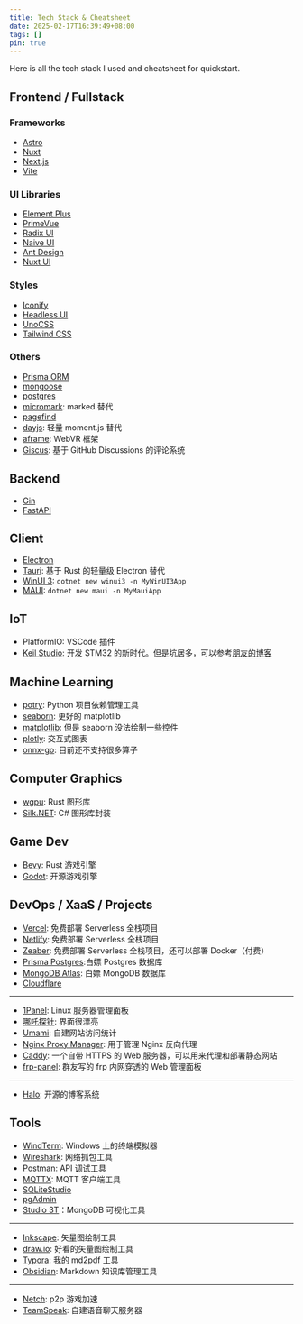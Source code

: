 ```yaml
---
title: Tech Stack & Cheatsheet
date: 2025-02-17T16:39:49+08:00
tags: []
pin: true
---
```


Here is all the tech stack I used and cheatsheet for quickstart.

## Frontend / Fullstack

### Frameworks

- [Astro](https://docs.astro.build/zh-cn/getting-started/)
- [Nuxt](https://nuxt.com/docs/guide/directory-structure/app)
- [Next.js](https://nextjs.org/docs/app/getting-started/project-structure)
- [Vite](https://cn.vite.dev/guide/cli.html)

### UI Libraries

- [Element Plus](https://element-plus.org/zh-CN/component/overview.html)
- [PrimeVue](https://primevue.org/setup/)
- [Radix UI](https://www.radix-ui.com/themes/docs/overview/getting-started)
- [Naive UI](https://www.naiveui.com/zh-CN/os-theme/components/button)
- [Ant Design](https://ant.design/components/overview-cn/?locale=zh-CN)
- [Nuxt UI](https://ui.nuxt.com/components/accordion)

### Styles

- [Iconify](https://icon-sets.iconify.design/)
- [Headless UI](https://headlessui.com/)
- [UnoCSS](https://unocss.dev/guide/)
- [Tailwind CSS](https://tailwindcss.com/docs/styling-with-utility-classes)

### Others

- [Prisma ORM](https://www.prisma.io/docs/orm/prisma-schema/data-model/models)
- [mongoose](https://mongoosejs.com/docs/guide.html)
- [postgres](https://github.com/porsager/postgres)
- [micromark](https://github.com/micromark/micromark): marked 替代
- [pagefind](https://pagefind.app/docs/)
- [dayjs](https://day.js.org/): 轻量 moment.js 替代
- [aframe](https://aframe.io/): WebVR 框架
- [Giscus](https://giscus.app/zh-CN): 基于 GitHub Discussions 的评论系统

## Backend

- [Gin](https://gin-gonic.com/zh-cn/docs/examples/)
- [FastAPI](https://fastapi.tiangolo.com/tutorial/first-steps/)

## Client

- [Electron](https://www.electronjs.org/zh/docs/latest/)
- [Tauri](https://tauri.app/zh-cn/start/create-project/): 基于 Rust 的轻量级 Electron 替代
- [WinUI 3](https://learn.microsoft.com/zh-cn/windows/apps/winui/winui3/): `dotnet new winui3 -n MyWinUI3App`
- [MAUI](https://learn.microsoft.com/zh-cn/dotnet/maui/get-started/installation): `dotnet new maui -n MyMauiApp`

## IoT

- PlatformIO: VSCode 插件
- [Keil Studio](https://www.keil.arm.com/): 开发 STM32 的新时代。但是坑居多，可以参考[朋友的博客](https://blog.katorly.com/STM32-VSCode-with-Keil-Studio/)

## Machine Learning

- [potry](https://python-poetry.org/docs/): Python 项目依赖管理工具
- [seaborn](https://seaborn.pydata.org/api.html): 更好的 matplotlib
- [matplotlib](https://matplotlib.org/stable/api/index.html): 但是 seaborn 没法绘制一些控件
- [plotly](https://plotly.com/python-api-reference/): 交互式图表
- [onnx-go](https://github.com/oramasearch/onnx-go): 目前还不支持很多算子

## Computer Graphics

- [wgpu](https://wgpu.rs/): Rust 图形库
- [Silk.NET](https://dotnet.github.io/Silk.NET/): C# 图形库封装

## Game Dev

- [Bevy](https://bevyengine.org/learn/quick-start/getting-started/): Rust 游戏引擎
- [Godot](https://godotengine.org/): 开源游戏引擎

## DevOps / XaaS / Projects

- [Vercel](https://vercel.com/pricing): 免费部署 Serverless 全栈项目
- [Netlify](https://www.netlify.com/pricing/): 免费部署 Serverless 全栈项目
- [Zeaber](https://zeabur.com/zh-CN/pricing): 免费部署 Serverless 全栈项目，还可以部署 Docker（付费）
- [Prisma Postgres](https://www.prisma.io/pricing):白嫖 Postgres 数据库
- [MongoDB Atlas](https://www.mongodb.com/pricing): 白嫖 MongoDB 数据库
- [Cloudflare](https://www.cloudflare.com/zh-cn/plans/)

---

- [1Panel](https://1panel.cn/docs/installation/online_installation/): Linux 服务器管理面板
- [哪吒探针](https://nezha.wiki/): 界面很漂亮
- [Umami](https://umami.is/): 自建网站访问统计
- [Nginx Proxy Manager](https://nginxproxymanager.com/guide/): 用于管理 Nginx 反向代理
- [Caddy](https://caddyserver.com/docs/): 一个自带 HTTPS 的 Web 服务器，可以用来代理和部署静态网站
- [frp-panel](https://github.com/VaalaCat/frp-panel): 群友写的 frp 内网穿透的 Web 管理面板

---

- [Halo](https://docs.halo.run/getting-started/install/docker-compose): 开源的博客系统

## Tools

- [WindTerm](https://github.com/kingToolbox/WindTerm): Windows 上的终端模拟器
- [Wireshark](https://www.wireshark.org/): 网络抓包工具
- [Postman](https://www.postman.com/): API 调试工具
- [MQTTX](https://mqttx.app/zh): MQTT 客户端工具
- [SQLiteStudio](https://sqlitestudio.pl/)
- [pgAdmin](https://www.pgadmin.org/)
- [Studio 3T](https://studio3t.com/)：MongoDB 可视化工具

---

- [Inkscape](https://inkscape.org/zh-hans/): 矢量图绘制工具
- [draw.io](https://app.diagrams.net/): 好看的矢量图绘制工具
- [Typora](https://typora.io/): 我的 md2pdf 工具
- [Obsidian](https://obsidian.md/): Markdown 知识库管理工具

---

- [Netch](https://github.com/netchx/netch): p2p 游戏加速
- [TeamSpeak](https://teamspeak.com/zh-CN/downloads/#server): 自建语音聊天服务器

